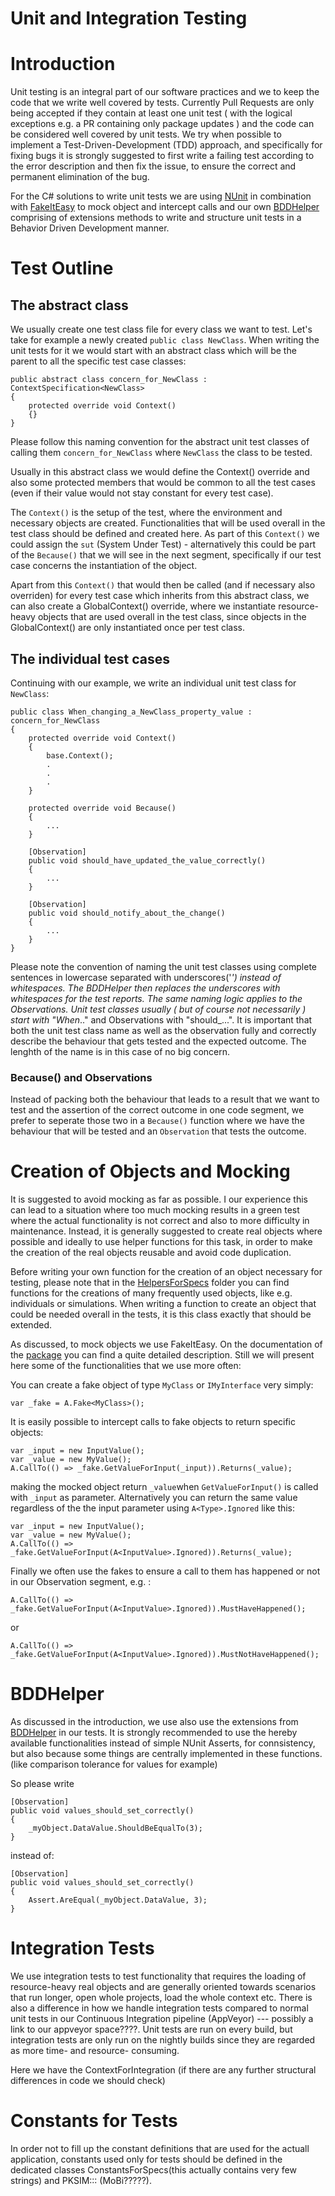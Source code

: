 # Unit and Integration Testing

# Introduction


Unit testing is an integral part of our software practices and we to keep the code that we write well covered by tests. Currently Pull Requests are only being accepted if they contain at least one unit test ( with the logical exceptions e.g. a PR containing only package updates ) and the code can be considered well covered by unit tests. We try when possible to implement a Test-Driven-Development (TDD) approach, and specifically for fixing bugs it is strongly suggested to first write a failing test according to the error description and then fix the issue, to ensure the correct and permanent elimination of the bug.


For the C# solutions to write unit tests we are using [NUnit](https://nunit.org/) in combination with [FakeItEasy](https://fakeiteasy.github.io/) to mock object and intercept calls and our own [BDDHelper](https://github.com/Open-Systems-Pharmacology/OSPSuite.BDDHelper) comprising of extensions methods to write and structure unit tests in a Behavior Driven Development manner.

# Test Outline

## The abstract class

We usually create one test class file for every class we want to test. Let's take for example a newly created `public class NewClass`. When writing the unit tests for it we would start with an abstract class which will be the parent to all the specific test case classes:

```
public abstract class concern_for_NewClass : ContextSpecification<NewClass>
{
    protected override void Context()
    {}
}
```
Please follow this naming convention for the abstract unit test classes of calling them  `concern_for_NewClass` where `NewClass` the class to be tested.

Usually in this abstract class we would define the Context() override and also some protected members that would be common to all the test cases (even if their value would not stay constant for every test case). 

The `Context()` is the setup of the test, where the environment and necessary objects are created. Functionalities that will be used overall in the test class should be defined and created here. As part of this `Context()` we could assign the `sut` (System Under Test) - alternatively this could be part of the `Because()` that we will see in the next segment, specifically if our test case concerns the instantiation of the object. 


Apart from this `Context()` that would then be called (and if necessary also overriden) for every test case which inherits from this abstract class, we can also create a GlobalContext() override, where we instantiate resource-heavy objects that are used overall in the test class, since objects in the GlobalContext() are only instantiated once per test class.


## The individual test cases

Continuing with our example, we write an individual unit test class for `NewClass`:

```
public class When_changing_a_NewClass_property_value : concern_for_NewClass
{
    protected override void Context()
    {
        base.Context();
        .
        .
        .
    }

    protected override void Because()
    {
        ...
    }

    [Observation]
    public void should_have_updated_the_value_correctly()
    {
        ...
    }

    [Observation]
    public void should_notify_about_the_change()
    {
        ...
    }
}
```

Please note the convention of naming the unit test classes using complete sentences in lowercase separated with underscores('_') instead of whitespaces. The BDDHelper then replaces the underscores with whitespaces for the test reports. The same naming logic applies to the Observations. Unit test classes usually ( but of course not necessarily ) start with "When_.." and Observations with "should_...". It is important that both the unit test class name as well as the observation fully and correctly describe the behaviour that gets tested and the expected outcome. The lenghth of the name is in this case of no big concern.


### Because() and Observations

Instead of packing both the behaviour that leads to a result that we want to test and the assertion of the correct outcome in one code segment, we prefer to seperate those two in a `Because()` function where we have the behaviour that will be tested and an `Observation` that tests the outcome.


# Creation of Objects and Mocking 

It is suggested to avoid mocking as far as possible. I our experience this can lead to a situation where too much mocking results in a green test where the actual functionality is not correct and also to more difficulty in maintenance. Instead, it is generally suggested to create real objects where possible and ideally to use helper functions for this task, in order to make the creation of the real objects reusable and avoid code duplication.

Before writing your own function for the creation of an object necessary for testing, please note that in the [HelpersForSpecs](https://github.com/Open-Systems-Pharmacology/OSPSuite.Core/tree/develop/tests/OSPSuite.HelpersForTests) folder you can find functions for the creations of many frequently used objects, like e.g. individuals or simulations. When writing a function to create an object that could be needed overall in the tests, it is this class exactly that should be extended.

As discussed, to mock objects we use FakeItEasy. On the documentation of the [package](https://fakeiteasy.github.io/) you can find a quite detailed description. Still we will present here some of the functionalities that we use more often:

You can create a fake object of type `MyClass` or `IMyInterface` very simply:

```
var _fake = A.Fake<MyClass>();
```

It is easily possible to intercept calls to fake objects to return specific objects:

```
var _input = new InputValue();
var _value = new MyValue();
A.CallTo(() => _fake.GetValueForInput(_input)).Returns(_value);
```

making the mocked object return `_value`when `GetValueForInput()` is called with `_input` as parameter. Alternatively you can return the same value regardless of the the input parameter using `A<Type>.Ignored` like this:

```
var _input = new InputValue();
var _value = new MyValue();
A.CallTo(() => _fake.GetValueForInput(A<InputValue>.Ignored)).Returns(_value);
```

Finally we often use the fakes to ensure a call to them has happened or not in our Observation segment, e.g. : 

```
A.CallTo(() => _fake.GetValueForInput(A<InputValue>.Ignored)).MustHaveHappened();
```
or

```
A.CallTo(() => _fake.GetValueForInput(A<InputValue>.Ignored)).MustNotHaveHappened();
```


# BDDHelper

As discussed in the introduction, we use also use the extensions from [BDDHelper](https://github.com/Open-Systems-Pharmacology/OSPSuite.BDDHelper) in our tests. It is strongly recommended to use the hereby available functionalities instead of simple NUnit Asserts, for connsistency, but also because some things are centrally implemented in these functions.  (like comparison tolerance for values for example)  

So please write

```
[Observation]
public void values_should_set_correctly()
{
    _myObject.DataValue.ShouldBeEqualTo(3);
}
```
instead of:

```
[Observation]
public void values_should_set_correctly()
{
    Assert.AreEqual(_myObject.DataValue, 3);
}
```


# Integration Tests

We use integration tests to test functionality that requires the loading of resource-heavy real objects and are generally oriented towards scenarios that run longer, open whole projects, load the whole context etc. There is also a difference in how we handle integration tests compared to normal unit tests in our Continuous Integration pipeline (AppVeyor)  --- possibly a link to our appveyor space????. Unit tests are run on every build, but integration tests are only run on the nightly builds since they are regarded as more time- and resource- consuming.

Here we have the ContextForIntegration (if there are any further structural differences in code we should check)

# Constants for Tests

In order not to fill up the constant definitions that are used for the actuall application, constants used only for tests should be defined in the dedicated classes ConstantsForSpecs(this actually contains very few strings) and PKSIM::: (MoBi?????). 